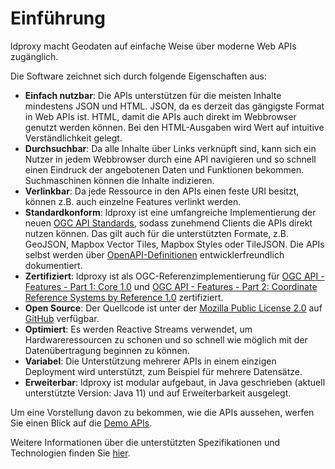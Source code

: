 # Einführung

ldproxy macht Geodaten auf einfache Weise über moderne Web APIs zugänglich.

Die Software zeichnet sich durch folgende Eigenschaften aus:

* **Einfach nutzbar**: Die APIs unterstützen für die meisten Inhalte mindestens JSON und HTML. JSON, da es derzeit das gängigste Format in Web APIs ist. HTML, damit die APIs auch direkt im Webbrowser genutzt werden können. Bei den HTML-Ausgaben wird Wert auf intuitive Verständlichkeit gelegt.
* **Durchsuchbar**: Da alle Inhalte über Links verknüpft sind, kann sich ein Nutzer in jedem Webbrowser durch eine API navigieren und so schnell einen Eindruck der angebotenen Daten und Funktionen bekommen. Suchmaschinen können die Inhalte indizieren.
* **Verlinkbar**: Da jede Ressource in den APIs einen feste URI besitzt, können z.B. auch einzelne Features verlinkt werden.
* **Standardkonform**: ldproxy ist eine umfangreiche Implementierung der neuen [OGC API Standards](https://ogcapi.ogc.org/), sodass zunehmend Clients die APIs direkt nutzen können. Das gilt auch für die unterstützten Formate, z.B. GeoJSON, Mapbox Vector Tiles, Mapbox Styles oder TileJSON. Die APIs selbst werden über [OpenAPI-Definitionen](https://www.openapis.org/) entwicklerfreundlich dokumentiert.
* **Zertifiziert**: ldproxy ist als OGC-Referenzimplementierung für [OGC API - Features - Part 1: Core 1.0](http://www.opengis.net/doc/IS/ogcapi-features-1/1.0) und [OGC API - Features - Part 2: Coordinate Reference Systems by Reference 1.0](http://www.opengis.net/doc/IS/ogcapi-features-2/1.0) zertifiziert.
* **Open Source**: Der Quellcode ist unter der [Mozilla Public License 2.0](http://mozilla.org/MPL/2.0/) auf [GitHub](https://github.com/interactive-instruments/ldproxy) verfügbar.
* **Optimiert**: Es werden Reactive Streams verwendet, um Hardwareressourcen zu schonen und so schnell wie möglich mit der Datenübertragung beginnen zu können.
* **Variabel**: Die Unterstützung mehrerer APIs in einem einzigen Deployment wird unterstützt, zum Beispiel für mehrere Datensätze.
* **Erweiterbar**: ldproxy ist modular aufgebaut, in Java geschrieben (aktuell unterstützte Version: Java 11) und auf Erweiterbarkeit ausgelegt.

Um eine Vorstellung davon zu bekommen, wie die APIs aussehen, werfen Sie einen Blick auf die [Demo APIs](https://demo.ldproxy.net).

Weitere Informationen über die unterstützten Spezifikationen und Technologien finden Sie [hier](advanced/specifications.md).

